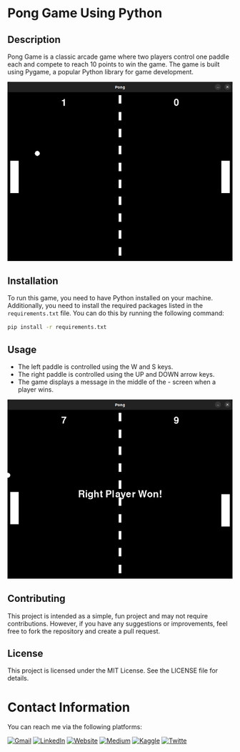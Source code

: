 # Pong Game Using Python

## Description

Pong Game is a classic arcade game where two players control one paddle each and compete to reach 10 points to win the game. The game is built using Pygame, a popular Python library for game development.

![Picture-1](images/picture-1.png)

## Installation

To run this game, you need to have Python installed on your machine. Additionally, you need to install the required packages listed in the `requirements.txt` file. You can do this by running the following command:

```bash
pip install -r requirements.txt
```

## Usage
- The left paddle is controlled using the W and S keys.
- The right paddle is controlled using the UP and DOWN arrow keys.
- The game displays a message in the middle of the - screen when a player wins.

![Picture-2](images/picture-2.png)

## Contributing
This project is intended as a simple, fun project and may not require contributions. However, if you have any suggestions or improvements, feel free to fork the repository and create a pull request.

## License
This project is licensed under the MIT License. See the LICENSE file for details.

# Contact Information
You can reach me via the following platforms:

[![Gmail](https://img.shields.io/badge/Gmail-D14836?style=for-the-badge&logo=gmail&logoColor=white)](mailto:mahdirafati680@gmail.com)
[![LinkedIn](https://img.shields.io/badge/LinkedIn-0077B5?style=for-the-badge&logo=linkedin&logoColor=white)](https://www.linkedin.com/in/mahdi-rafati-97420a197/)
[![Website](https://img.shields.io/badge/Website-4285F4?style=for-the-badge&logo=google&logoColor=white)](https://www.hopp.bio/mehdirt)
[![Medium](https://img.shields.io/badge/Medium-12100E?style=for-the-badge&logo=medium&logoColor=white)](https://medium.com/@mehdirt)
[![Kaggle](https://img.shields.io/badge/Kaggle-20BEFF?style=for-the-badge&logo=kaggle&logoColor=white)](https://www.kaggle.com/mahdirafati)
[![Twitte](https://img.shields.io/badge/Twitter-1DA1F2?style=for-the-badge&logo=twitter&logoColor=white)](https://x.com/itsmehdirt)
